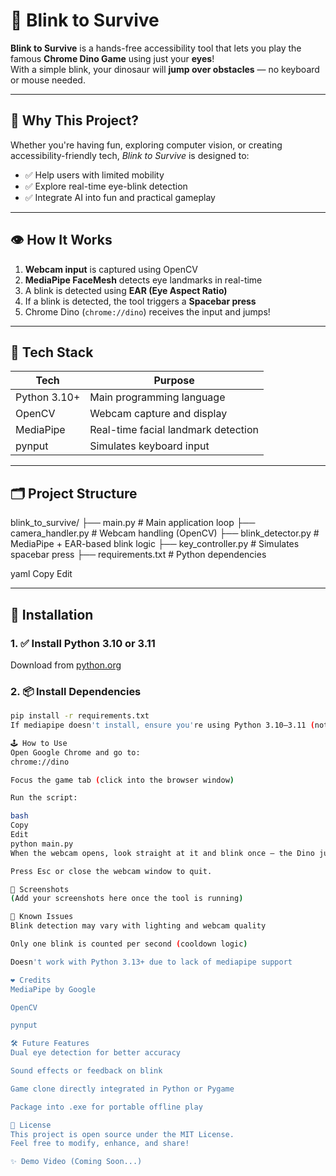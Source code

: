 # 🦖 Blink to Survive

**Blink to Survive** is a hands-free accessibility tool that lets you play the famous **Chrome Dino Game** using just your **eyes**!  
With a simple blink, your dinosaur will **jump over obstacles** — no keyboard or mouse needed.

---

## 🎯 Why This Project?

Whether you're having fun, exploring computer vision, or creating accessibility-friendly tech, *Blink to Survive* is designed to:

- ✅ Help users with limited mobility
- ✅ Explore real-time eye-blink detection
- ✅ Integrate AI into fun and practical gameplay

---

## 👁️ How It Works

1. **Webcam input** is captured using OpenCV
2. **MediaPipe FaceMesh** detects eye landmarks in real-time
3. A blink is detected using **EAR (Eye Aspect Ratio)**
4. If a blink is detected, the tool triggers a **Spacebar press**
5. Chrome Dino (`chrome://dino`) receives the input and jumps!

---

## 🧠 Tech Stack

| Tech          | Purpose                          |
|---------------|----------------------------------|
| Python 3.10+  | Main programming language        |
| OpenCV        | Webcam capture and display       |
| MediaPipe     | Real-time facial landmark detection |
| pynput        | Simulates keyboard input         |

---

## 🗂️ Project Structure

blink_to_survive/
├── main.py # Main application loop
├── camera_handler.py # Webcam handling (OpenCV)
├── blink_detector.py # MediaPipe + EAR-based blink logic
├── key_controller.py # Simulates spacebar press
├── requirements.txt # Python dependencies

yaml
Copy
Edit

---

## 🚀 Installation

### 1. ✅ Install Python 3.10 or 3.11
Download from [python.org](https://www.python.org/downloads/)

### 2. 📦 Install Dependencies

```bash
pip install -r requirements.txt
If mediapipe doesn't install, ensure you're using Python 3.10–3.11 (not 3.13+).

🕹️ How to Use
Open Google Chrome and go to:
chrome://dino

Focus the game tab (click into the browser window)

Run the script:

bash
Copy
Edit
python main.py
When the webcam opens, look straight at it and blink once — the Dino jumps!

Press Esc or close the webcam window to quit.

📸 Screenshots
(Add your screenshots here once the tool is running)

📎 Known Issues
Blink detection may vary with lighting and webcam quality

Only one blink is counted per second (cooldown logic)

Doesn't work with Python 3.13+ due to lack of mediapipe support

❤️ Credits
MediaPipe by Google

OpenCV

pynput

🛠️ Future Features
Dual eye detection for better accuracy

Sound effects or feedback on blink

Game clone directly integrated in Python or Pygame

Package into .exe for portable offline play

📜 License
This project is open source under the MIT License.
Feel free to modify, enhance, and share!

✨ Demo Video (Coming Soon...)
